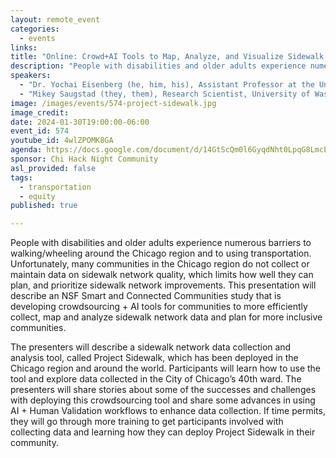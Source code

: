 ```yaml
---
layout: remote_event
categories:
  - events
links: 
title: "Online: Crowd+AI Tools to Map, Analyze, and Visualize Sidewalk Accessibility for Inclusive Cities"
description: "People with disabilities and older adults experience numerous barriers to walking/wheeling around the Chicago region and to using transportation. Unfortunately, many communities in the Chicago region do not collect or maintain data on sidewalk network quality, which limits how well they can plan, and prioritize sidewalk network improvements. This presentation will describe an NSF Smart and Connected Communities study that is developing crowdsourcing + AI tools for communities to more efficiently collect, map and analyze sidewalk network data and plan for more inclusive communities."
speakers:
  - "Dr. Yochai Eisenberg (he, him, his), Assistant Professor at the University of Illinois at Chicago, Department of Disability and Human Development"
  - "Mikey Saugstad (they, them), Research Scientist, University of Washington"
image: /images/events/574-project-sidewalk.jpg
image_credit:
date: 2024-01-30T19:00:00-06:00
event_id: 574
youtube_id: 4wlZPOMK8GA
agenda: https://docs.google.com/document/d/14GtScQm0l6GyqdNht0LpqG8LmcEF7i3COjNJ06PaTj8/edit#
sponsor: Chi Hack Night Community
asl_provided: false
tags: 
  - transportation
  - equity
published: true

---
```


 People with disabilities and older adults experience numerous barriers to walking/wheeling around the Chicago region and to using transportation. Unfortunately, many communities in the Chicago region do not collect or maintain data on sidewalk network quality, which limits how well they can plan, and prioritize sidewalk network improvements. This presentation will describe an NSF Smart and Connected Communities study that is developing crowdsourcing + AI tools for communities to more efficiently collect, map and analyze sidewalk network data and plan for more inclusive communities.

The presenters will describe a sidewalk network data collection and analysis tool, called Project Sidewalk, which has been deployed in the Chicago region and around the world. Participants will learn how to use the tool and explore data collected in the City of Chicago’s 40th ward. The presenters will share stories about some of the successes and challenges with deploying this crowdsourcing tool and share some advances in using AI + Human Validation workflows to enhance data collection. If time permits, they will go through more training to get participants involved with collecting data and learning how they can deploy Project Sidewalk in their community.

